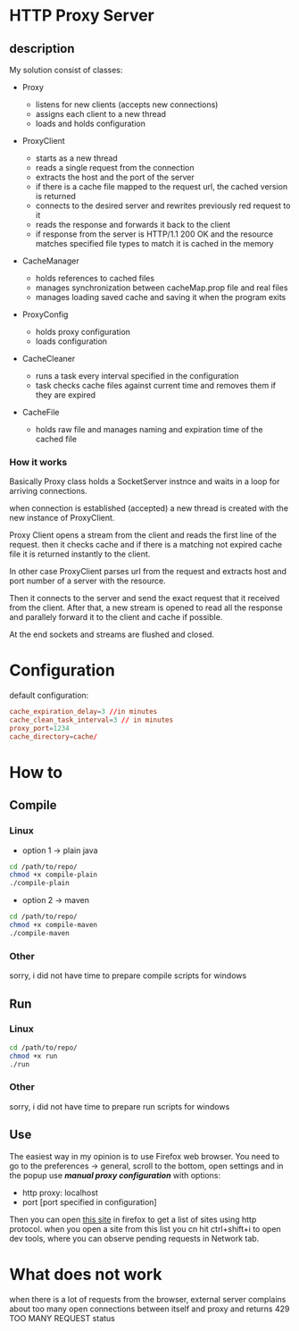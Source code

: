 # HTTP Proxy Server

## description

My solution consist of classes:

  - Proxy
    - listens for new clients (accepts new connections)
    - assigns each client to a new thread
    - loads and holds configuration
  
  - ProxyClient
    - starts as a new thread
    - reads a single request from the connection
    - extracts the host and the port of the server
    - if there is a cache file mapped to the request url, the cached version is returned
    - connects to the desired server and rewrites previously red request to it
    - reads the response and forwards it back to the client
    - if response from the server is HTTP/1.1 200 OK and the resource matches specified file types to match
    it is cached in the memory
  
  - CacheManager
    - holds references to cached files
    - manages synchronization between cacheMap.prop file and real files
    - manages loading saved cache and saving it when the program exits

  - ProxyConfig
    - holds proxy configuration
    - loads configuration
  
  - CacheCleaner
    - runs a task every interval specified in the configuration
    - task checks cache files against current time and removes them if they are expired

  - CacheFile
    - holds raw file and manages naming and expiration time of the cached file

### How it works
Basically Proxy class holds a SocketServer instnce and
waits in a loop for arriving connections.

when connection is established (accepted) a new thread is
created with the new instance of ProxyClient.

Proxy Client opens a stream from the client and reads the first line of the request.
then it checks cache and if there is a matching not expired cache file it is returned instantly to the client.

In other case ProxyClient parses url from the request and extracts host and port number of a server with the resource.

Then it connects to the server and send the exact request that it received from the client.
After that, a new stream is opened to read all the response and parallely forward it to the client and cache if possible.

At the end sockets and streams are flushed and closed.

# Configuration

default configuration:
```cnf
cache_expiration_delay=3 //in minutes
cache_clean_task_interval=3 // in minutes
proxy_port=1234
cache_directory=cache/
```

# How to

## Compile

### Linux
  - option 1 -> plain java

  ```bash
  cd /path/to/repo/
  chmod +x compile-plain
  ./compile-plain
  ```
  - option 2 -> maven

  ```bash
  cd /path/to/repo/
  chmod +x compile-maven
  ./compile-maven
  ```

### Other
sorry, i did not have time to prepare compile scripts for windows

## Run

### Linux

```bash
cd /path/to/repo/
chmod +x run
./run
```

### Other
sorry, i did not have time to prepare run scripts for windows

## Use

The easiest way in my opinion is to use Firefox web browser.
You need to go to the preferences -> general, scroll to the bottom, open settings and in the popup use **_manual proxy configuration_** with options:
  - http proxy: localhost
  - port [port specified in configuration]

Then you can open [this site](http://scratchpads.eu/explore/sites-list) in firefox to get a list of sites using http protocol.
when you open a site from this list you cn hit ctrl+shift+i to open dev tools, where you can observe pending requests in Network tab.


# What does not work
when there is a lot of requests from the browser, external server complains about too many open connections between itself and proxy and returns 429 TOO MANY REQUEST status